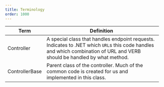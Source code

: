 ```yaml
---
title: Terminology
order: 1000
---
```


| Term           | Definition                                                                                                                                                               |
| -------------- | ------------------------------------------------------------------------------------------------------------------------------------------------------------------------ |
| Controller     | A special class that handles endpoint requests. Indicates to .NET which `URL`s this code handles and which combination of URL and VERB should be handled by what method. |
| ControllerBase | Parent class of the controller. Much of the common code is created for us and implemented in this class.                                                                 |
